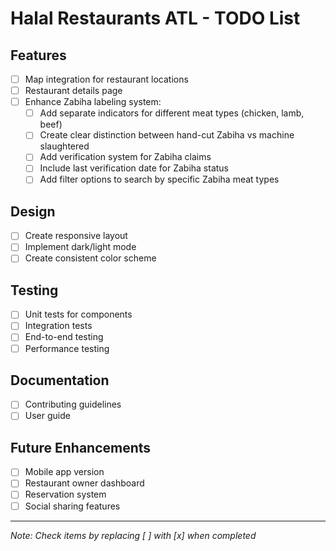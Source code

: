# Halal Restaurants ATL - TODO List

## Features
- [ ] Map integration for restaurant locations
- [ ] Restaurant details page
- [ ] Enhance Zabiha labeling system:
  - [ ] Add separate indicators for different meat types (chicken, lamb, beef)
  - [ ] Create clear distinction between hand-cut Zabiha vs machine slaughtered
  - [ ] Add verification system for Zabiha claims
  - [ ] Include last verification date for Zabiha status
  - [ ] Add filter options to search by specific Zabiha meat types

## Design
- [ ] Create responsive layout
- [ ] Implement dark/light mode
- [ ] Create consistent color scheme

## Testing
- [ ] Unit tests for components
- [ ] Integration tests
- [ ] End-to-end testing
- [ ] Performance testing

## Documentation
- [ ] Contributing guidelines
- [ ] User guide

## Future Enhancements
- [ ] Mobile app version
- [ ] Restaurant owner dashboard
- [ ] Reservation system
- [ ] Social sharing features

---
*Note: Check items by replacing [ ] with [x] when completed* 